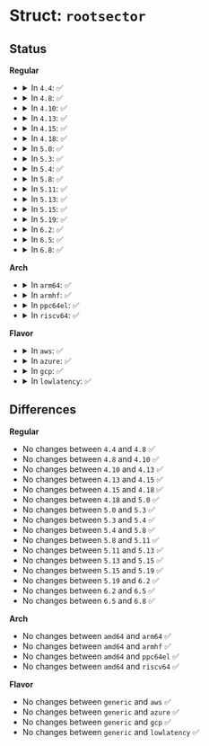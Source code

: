 # Struct: <code>rootsector</code>

## Status
<b>Regular</b>
<ul>
<li>
<details>
<summary>In <code>4.4</code>: ✅</summary>

```c
struct rootsector {
    char unused[342];
    struct partition_info icdpart[8];
    char unused2[12];
    u32 hd_siz;
    struct partition_info part[4];
    u32 bsl_st;
    u32 bsl_cnt;
    u16 checksum;
};
```
</details>
</li>
<li>
<details>
<summary>In <code>4.8</code>: ✅</summary>

```c
struct rootsector {
    char unused[342];
    struct partition_info icdpart[8];
    char unused2[12];
    u32 hd_siz;
    struct partition_info part[4];
    u32 bsl_st;
    u32 bsl_cnt;
    u16 checksum;
};
```
</details>
</li>
<li>
<details>
<summary>In <code>4.10</code>: ✅</summary>

```c
struct rootsector {
    char unused[342];
    struct partition_info icdpart[8];
    char unused2[12];
    u32 hd_siz;
    struct partition_info part[4];
    u32 bsl_st;
    u32 bsl_cnt;
    u16 checksum;
};
```
</details>
</li>
<li>
<details>
<summary>In <code>4.13</code>: ✅</summary>

```c
struct rootsector {
    char unused[342];
    struct partition_info icdpart[8];
    char unused2[12];
    u32 hd_siz;
    struct partition_info part[4];
    u32 bsl_st;
    u32 bsl_cnt;
    u16 checksum;
};
```
</details>
</li>
<li>
<details>
<summary>In <code>4.15</code>: ✅</summary>

```c
struct rootsector {
    char unused[342];
    struct partition_info icdpart[8];
    char unused2[12];
    u32 hd_siz;
    struct partition_info part[4];
    u32 bsl_st;
    u32 bsl_cnt;
    u16 checksum;
};
```
</details>
</li>
<li>
<details>
<summary>In <code>4.18</code>: ✅</summary>

```c
struct rootsector {
    char unused[342];
    struct partition_info icdpart[8];
    char unused2[12];
    u32 hd_siz;
    struct partition_info part[4];
    u32 bsl_st;
    u32 bsl_cnt;
    u16 checksum;
};
```
</details>
</li>
<li>
<details>
<summary>In <code>5.0</code>: ✅</summary>

```c
struct rootsector {
    char unused[342];
    struct partition_info icdpart[8];
    char unused2[12];
    u32 hd_siz;
    struct partition_info part[4];
    u32 bsl_st;
    u32 bsl_cnt;
    u16 checksum;
};
```
</details>
</li>
<li>
<details>
<summary>In <code>5.3</code>: ✅</summary>

```c
struct rootsector {
    char unused[342];
    struct partition_info icdpart[8];
    char unused2[12];
    u32 hd_siz;
    struct partition_info part[4];
    u32 bsl_st;
    u32 bsl_cnt;
    u16 checksum;
};
```
</details>
</li>
<li>
<details>
<summary>In <code>5.4</code>: ✅</summary>

```c
struct rootsector {
    char unused[342];
    struct partition_info icdpart[8];
    char unused2[12];
    u32 hd_siz;
    struct partition_info part[4];
    u32 bsl_st;
    u32 bsl_cnt;
    u16 checksum;
};
```
</details>
</li>
<li>
<details>
<summary>In <code>5.8</code>: ✅</summary>

```c
struct rootsector {
    char unused[342];
    struct partition_info icdpart[8];
    char unused2[12];
    u32 hd_siz;
    struct partition_info part[4];
    u32 bsl_st;
    u32 bsl_cnt;
    u16 checksum;
};
```
</details>
</li>
<li>
<details>
<summary>In <code>5.11</code>: ✅</summary>

```c
struct rootsector {
    char unused[342];
    struct partition_info icdpart[8];
    char unused2[12];
    u32 hd_siz;
    struct partition_info part[4];
    u32 bsl_st;
    u32 bsl_cnt;
    u16 checksum;
};
```
</details>
</li>
<li>
<details>
<summary>In <code>5.13</code>: ✅</summary>

```c
struct rootsector {
    char unused[342];
    struct partition_info icdpart[8];
    char unused2[12];
    u32 hd_siz;
    struct partition_info part[4];
    u32 bsl_st;
    u32 bsl_cnt;
    u16 checksum;
};
```
</details>
</li>
<li>
<details>
<summary>In <code>5.15</code>: ✅</summary>

```c
struct rootsector {
    char unused[342];
    struct partition_info icdpart[8];
    char unused2[12];
    u32 hd_siz;
    struct partition_info part[4];
    u32 bsl_st;
    u32 bsl_cnt;
    u16 checksum;
};
```
</details>
</li>
<li>
<details>
<summary>In <code>5.19</code>: ✅</summary>

```c
struct rootsector {
    char unused[342];
    struct partition_info icdpart[8];
    char unused2[12];
    u32 hd_siz;
    struct partition_info part[4];
    u32 bsl_st;
    u32 bsl_cnt;
    u16 checksum;
};
```
</details>
</li>
<li>
<details>
<summary>In <code>6.2</code>: ✅</summary>

```c
struct rootsector {
    char unused[342];
    struct partition_info icdpart[8];
    char unused2[12];
    u32 hd_siz;
    struct partition_info part[4];
    u32 bsl_st;
    u32 bsl_cnt;
    u16 checksum;
};
```
</details>
</li>
<li>
<details>
<summary>In <code>6.5</code>: ✅</summary>

```c
struct rootsector {
    char unused[342];
    struct partition_info icdpart[8];
    char unused2[12];
    u32 hd_siz;
    struct partition_info part[4];
    u32 bsl_st;
    u32 bsl_cnt;
    u16 checksum;
};
```
</details>
</li>
<li>
<details>
<summary>In <code>6.8</code>: ✅</summary>

```c
struct rootsector {
    char unused[342];
    struct partition_info icdpart[8];
    char unused2[12];
    u32 hd_siz;
    struct partition_info part[4];
    u32 bsl_st;
    u32 bsl_cnt;
    u16 checksum;
};
```
</details>
</li>
</ul>
<b>Arch</b>
<ul>
<li>
<details>
<summary>In <code>arm64</code>: ✅</summary>

```c
struct rootsector {
    char unused[342];
    struct partition_info icdpart[8];
    char unused2[12];
    u32 hd_siz;
    struct partition_info part[4];
    u32 bsl_st;
    u32 bsl_cnt;
    u16 checksum;
};
```
</details>
</li>
<li>
<details>
<summary>In <code>armhf</code>: ✅</summary>

```c
struct rootsector {
    char unused[342];
    struct partition_info icdpart[8];
    char unused2[12];
    u32 hd_siz;
    struct partition_info part[4];
    u32 bsl_st;
    u32 bsl_cnt;
    u16 checksum;
};
```
</details>
</li>
<li>
<details>
<summary>In <code>ppc64el</code>: ✅</summary>

```c
struct rootsector {
    char unused[342];
    struct partition_info icdpart[8];
    char unused2[12];
    u32 hd_siz;
    struct partition_info part[4];
    u32 bsl_st;
    u32 bsl_cnt;
    u16 checksum;
};
```
</details>
</li>
<li>
<details>
<summary>In <code>riscv64</code>: ✅</summary>

```c
struct rootsector {
    char unused[342];
    struct partition_info icdpart[8];
    char unused2[12];
    u32 hd_siz;
    struct partition_info part[4];
    u32 bsl_st;
    u32 bsl_cnt;
    u16 checksum;
};
```
</details>
</li>
</ul>
<b>Flavor</b>
<ul>
<li>
<details>
<summary>In <code>aws</code>: ✅</summary>

```c
struct rootsector {
    char unused[342];
    struct partition_info icdpart[8];
    char unused2[12];
    u32 hd_siz;
    struct partition_info part[4];
    u32 bsl_st;
    u32 bsl_cnt;
    u16 checksum;
};
```
</details>
</li>
<li>
<details>
<summary>In <code>azure</code>: ✅</summary>

```c
struct rootsector {
    char unused[342];
    struct partition_info icdpart[8];
    char unused2[12];
    u32 hd_siz;
    struct partition_info part[4];
    u32 bsl_st;
    u32 bsl_cnt;
    u16 checksum;
};
```
</details>
</li>
<li>
<details>
<summary>In <code>gcp</code>: ✅</summary>

```c
struct rootsector {
    char unused[342];
    struct partition_info icdpart[8];
    char unused2[12];
    u32 hd_siz;
    struct partition_info part[4];
    u32 bsl_st;
    u32 bsl_cnt;
    u16 checksum;
};
```
</details>
</li>
<li>
<details>
<summary>In <code>lowlatency</code>: ✅</summary>

```c
struct rootsector {
    char unused[342];
    struct partition_info icdpart[8];
    char unused2[12];
    u32 hd_siz;
    struct partition_info part[4];
    u32 bsl_st;
    u32 bsl_cnt;
    u16 checksum;
};
```
</details>
</li>
</ul>

## Differences
<b>Regular</b>
<ul>
<li>
No changes between <code>4.4</code> and <code>4.8</code> ✅
</li>
<li>
No changes between <code>4.8</code> and <code>4.10</code> ✅
</li>
<li>
No changes between <code>4.10</code> and <code>4.13</code> ✅
</li>
<li>
No changes between <code>4.13</code> and <code>4.15</code> ✅
</li>
<li>
No changes between <code>4.15</code> and <code>4.18</code> ✅
</li>
<li>
No changes between <code>4.18</code> and <code>5.0</code> ✅
</li>
<li>
No changes between <code>5.0</code> and <code>5.3</code> ✅
</li>
<li>
No changes between <code>5.3</code> and <code>5.4</code> ✅
</li>
<li>
No changes between <code>5.4</code> and <code>5.8</code> ✅
</li>
<li>
No changes between <code>5.8</code> and <code>5.11</code> ✅
</li>
<li>
No changes between <code>5.11</code> and <code>5.13</code> ✅
</li>
<li>
No changes between <code>5.13</code> and <code>5.15</code> ✅
</li>
<li>
No changes between <code>5.15</code> and <code>5.19</code> ✅
</li>
<li>
No changes between <code>5.19</code> and <code>6.2</code> ✅
</li>
<li>
No changes between <code>6.2</code> and <code>6.5</code> ✅
</li>
<li>
No changes between <code>6.5</code> and <code>6.8</code> ✅
</li>
</ul>
<b>Arch</b>
<ul>
<li>
No changes between <code>amd64</code> and <code>arm64</code> ✅
</li>
<li>
No changes between <code>amd64</code> and <code>armhf</code> ✅
</li>
<li>
No changes between <code>amd64</code> and <code>ppc64el</code> ✅
</li>
<li>
No changes between <code>amd64</code> and <code>riscv64</code> ✅
</li>
</ul>
<b>Flavor</b>
<ul>
<li>
No changes between <code>generic</code> and <code>aws</code> ✅
</li>
<li>
No changes between <code>generic</code> and <code>azure</code> ✅
</li>
<li>
No changes between <code>generic</code> and <code>gcp</code> ✅
</li>
<li>
No changes between <code>generic</code> and <code>lowlatency</code> ✅
</li>
</ul>
